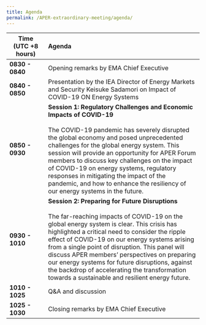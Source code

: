```yaml
---
title: Agenda
permalink: /APER-extraordinary-meeting/agenda/
---
```

<style>
  table th:first-of-type {width: 20%}
  table th:nth-of-type(2) {width: 80%}
</style>

| **Time<br>(UTC +8 hours)** | **Agenda** |
|---|:----|
| **0830 - 0840** | Opening remarks by EMA Chief Executive |
| **0840 - 0850** | Presentation by the IEA Director of Energy Markets and Security Keisuke Sadamori on Impact of COVID-19 ON Energy Systems |
| **0850 - 0930** | **Session 1: Regulatory Challenges and Economic Impacts of COVID-19**<br><br>The COVID-19 pandemic has severely disrupted the global economy and posed unprecedented challenges for the global energy system. This session will provide an opportunity for APER Forum members to discuss key challenges on the impact of COVID-19 on energy systems, regulatory responses in mitigating the impact of the pandemic, and how to enhance the resiliency of our energy systems in the future. |
| **0930 - 1010** | **Session 2: Preparing for Future Disruptions**<br><br>The far-reaching impacts of COVID-19 on the global energy system is clear. This crisis has highlighted a critical need to consider the ripple effect of COVID-19 on our energy systems arising from a single point of disruption. This panel will discuss APER members’ perspectives on preparing our energy systems for future disruptions, against the backdrop of accelerating the transformation towards a sustainable and resilient energy future. |
| **1010 - 1025** | Q&A and discussion |
| **1025 - 1030** | Closing remarks by EMA Chief Executive |
